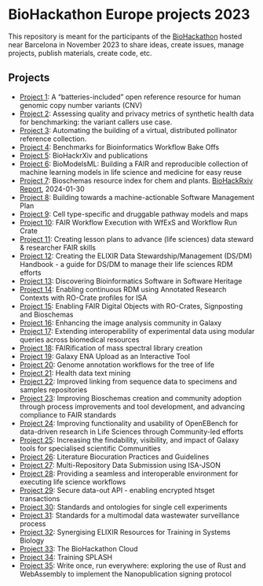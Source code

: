 # BioHackathon Europe projects 2023
This repository is meant for the participants of the [BioHackathon](https://biohackathon-europe.org/index.html) hosted near Barcelona in November 2023 to share ideas, create issues, manage projects, publish materials, create code, etc.

## Projects

* [Project 1](1): A “batteries-included” open reference resource for human genomic copy number variants (CNV)
* [Project 2](2): Assessing quality and privacy metrics of synthetic health data for benchmarking: the variant callers use case.
* [Project 3](3): Automating the building of a virtual, distributed pollinator reference collection.
* [Project 4](4): Benchmarks for Bioinformatics Workflow Bake Offs
* [Project 5](5): BioHackrXiv and publications
* [Project 6](6): BioModelsML: Building a FAIR and reproducible collection of machine learning models in life science and medicine for easy reuse
* [Project 7](7): Bioschemas resource index for chem and plants. [BioHackRxiv Report](https://osf.io/preprints/biohackrxiv/yxunp), 2024-01-30
* [Project 8](8): Building towards a machine-actionable Software Management Plan
* [Project 9](9): Cell type-specific and druggable pathway models and maps
* [Project 10](10): FAIR Workflow Execution with WfExS and Workflow Run Crate
* [Project 11](11): Creating lesson plans to advance (life sciences) data steward & researcher FAIR skills
* [Project 12](12): Creating the ELIXIR Data Stewardship/Management (DS/DM) Handbook - a guide for DS/DM to manage their life sciences RDM efforts
* [Project 13](13): Discovering Bioinformatics Software in Software Heritage
* [Project 14](14): Enabling continuous RDM using Annotated Research Contexts with RO-Crate profiles for ISA
* [Project 15](15): Enabling FAIR Digital Objects with RO-Crates, Signposting and Bioschemas
* [Project 16](16): Enhancing the image analysis community in Galaxy
* [Project 17](17): Extending interoperability of experimental data using modular queries across biomedical resources
* [Project 18](18): FAIRification of mass spectral library creation
* [Project 19](19): Galaxy ENA Upload as an Interactive Tool
* [Project 20](20): Genome annotation workflows for the tree of life
* [Project 21](21): Health data text mining
* [Project 22](22): Improved linking from sequence data to specimens and samples repositories
* [Project 23](23): Improving Bioschemas creation and community adoption through process improvements and tool development, and advancing compliance to FAIR standards
* [Project 24](24): Improving functionality and usability of OpenEBench for data-driven research in Life Sciences through Community-led efforts
* [Project 25](25): Increasing the findability, visibility, and impact of Galaxy tools for specialised scientific Communities
* [Project 26](26): Literature Biocuration Practices and Guidelines
* [Project 27](27): Multi-Repository Data Submission using ISA-JSON
* [Project 28](28): Providing a seamless and interoperable environment for executing life science workflows
* [Project 29](29): Secure data-out API - enabling encrypted htsget transactions
* [Project 30](30): Standards and ontologies for single cell experiments
* [Project 31](31): Standards for a multimodal data wastewater surveillance process
* [Project 32](32): Synergising ELIXIR Resources for Training in Systems Biology
* [Project 33](33): The BioHackathon Cloud
* [Project 34](34): Training SPLASH
* [Project 35](35): Write once, run everywhere: exploring the use of Rust and WebAssembly to implement the Nanopublication signing protocol
